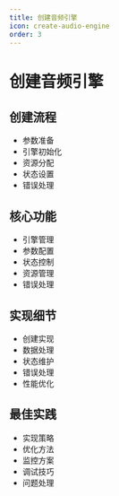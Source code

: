 ```yaml
---
title: 创建音频引擎
icon: create-audio-engine
order: 3
---
```


# 创建音频引擎

## 创建流程
- 参数准备
- 引擎初始化
- 资源分配
- 状态设置
- 错误处理

## 核心功能
- 引擎管理
- 参数配置
- 状态控制
- 资源管理
- 错误处理

## 实现细节
- 创建实现
- 数据处理
- 状态维护
- 错误处理
- 性能优化

## 最佳实践
- 实现策略
- 优化方法
- 监控方案
- 调试技巧
- 问题处理
